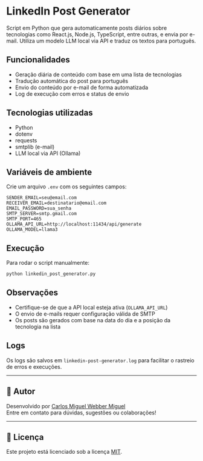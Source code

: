 # LinkedIn Post Generator

Script em Python que gera automaticamente posts diários sobre tecnologias como React.js, Node.js, TypeScript, entre outras, e envia por e-mail. Utiliza um modelo LLM local via API e traduz os textos para português.

## Funcionalidades

- Geração diária de conteúdo com base em uma lista de tecnologias
- Tradução automática do post para português
- Envio do conteúdo por e-mail de forma automatizada
- Log de execução com erros e status de envio

## Tecnologias utilizadas

- Python
- dotenv
- requests
- smtplib (e-mail)
- LLM local via API (Ollama)

## Variáveis de ambiente

Crie um arquivo `.env` com os seguintes campos:

```env
SENDER_EMAIL=seu@email.com
RECEIVER_EMAIL=destinatario@email.com
EMAIL_PASSWORD=sua_senha
SMTP_SERVER=smtp.gmail.com
SMTP_PORT=465
OLLAMA_API_URL=http://localhost:11434/api/generate
OLLAMA_MODEL=llama3
```

## Execução

Para rodar o script manualmente:

```bash
python linkedin_post_generator.py
```

## Observações

- Certifique-se de que a API local esteja ativa (`OLLAMA_API_URL`)
- O envio de e-mails requer configuração válida de SMTP
- Os posts são gerados com base na data do dia e a posição da tecnologia na lista

## Logs

Os logs são salvos em `linkedin-post-generator.log` para facilitar o rastreio de erros e execuções.

---

## 👤 Autor

Desenvolvido por [Carlos Miguel Webber Miguel](https://www.linkedin.com/in/cmiguelwm/)  
Entre em contato para dúvidas, sugestões ou colaborações!

---

## 📄 Licença

Este projeto está licenciado sob a licença [MIT](LICENSE).
